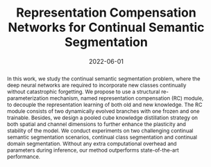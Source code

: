---
# Documentation: https://wowchemy.com/docs/managing-content/

title: Representation Compensation Networks for Continual Semantic Segmentation
subtitle: ''
summary: ''
authors:
- Chang-Bin Zhang
- Jia-Wen Xiao
- Xialei Liu
- admin
- Ming-Ming Cheng
tags: ['Machine Learning']
categories: []
date: '2022-06-01'
# lastmod: 2021-06-12T11:07:49+08:00
featured: false
draft: false

# Featured image
# To use, add an image named `featured.jpg/png` to your page's folder.
# Focal points: Smart, Center, TopLeft, Top, TopRight, Left, Right, BottomLeft, Bottom, BottomRight.
image:
  caption: ''
  focal_point: ''
  preview_only: false

# Projects (optional).
#   Associate this post with one or more of your projects.
#   Simply enter your project's folder or file name without extension.
#   E.g. `projects = ["internal-project"]` references `content/project/deep-learning/index.md`.
#   Otherwise, set `projects = []`.
projects: []
publishDate: ''
publication_types: ["1"]
abstract: 'In this work, we study the continual semantic segmentation problem, where the deep neural networks are required to incorporate new classes continually without catastrophic forgetting. We propose to use a structural re-parameterization mechanism, named representation compensation (RC) module, to decouple the representation learning of both old and new knowledge. The RC module consists of two dynamically evolved branches with one frozen and one trainable. Besides, we design a pooled cube knowledge distillation strategy on both spatial and channel dimensions to further enhance the plasticity and stability of the model. We conduct experiments on two challenging continual semantic segmentation scenarios, continual class segmentation and continual domain segmentation. Without any extra computational overhead and parameters during inference, our method outperforms state-of-the-art performance.'
# publication_short: In *ICML*
publication: 'In *Computer Vision and Pattern Recognition*'
url_pdf: 'publication/zhang-2022-representation'
url_code: 'https://github.com/zhangchbin/RCIL'
# Custom links (uncomment lines below)
# links:
# - name: Custom Link
#   url: http://example.org
---